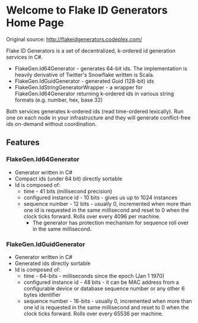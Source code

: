 # Welcome to Flake ID Generators Home Page

Original source: http://flakeidgenerators.codeplex.com/

Flake ID Generators is a set of decentralized, k-ordered id generation services in C#.
* FlakeGen.Id64Generator - generates 64-bit ids. The implementation is heavily derivative of Twitter's Snowflake written is Scala.
* FlakeGen.IdGuidGenerator - generated Guid (128-bit) ids
* FlakeGen.IdStringGeneratorWrapper - a wrapper for FlakeGen.Id64Generator returning k-ordered ids in various string formats (e.g. number, hex, base 32)

Both services generates k-ordered ids (read time-ordered lexically). Run one on each node in your infrastructure and they will generate conflict-free ids on-demand without coordination. 

## Features

### FlakeGen.Id64Generator

* Generator written in C#
* Compact ids (under 64 bit) directly sortable
* Id is composed of:
  * time - 41 bits (millisecond precision)
  * configured instance id - 10 bits - gives us up to 1024 instances
  * sequence number - 12 bits - usually 0, incremented when more than one id is requested in the same millisecond and reset to 0 when the clock ticks forward. Rolls over every 4096 per machine.
    * The generator has protection mechanism for sequence roll over in the same millisecond.

### FlakeGen.IdGuidGenerator

* Generator written in C#
* Generated ids directly sortable
* Id is composed of:
  * time - 64-bits - milliseconds since the epoch (Jan 1 1970)
  * configured instance id - 48 bits - it can be MAC address from a configurable device or database sequence number or any other 6 bytes identifier
  * sequence number - 16-bits - usually 0, incremented when more than one id is requested in the same millisecond and reset to 0 when the clock ticks forward. Rolls over every 65536 per machine.
